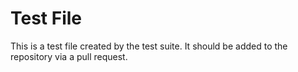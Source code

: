 # Test File
    
This is a test file created by the test suite.
It should be added to the repository via a pull request.
